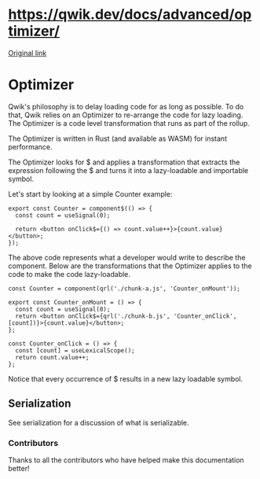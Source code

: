 # https://qwik.dev/docs/advanced/optimizer/

[Original link](https://qwik.dev/docs/advanced/optimizer/)

# Optimizer

Qwik's philosophy is to delay loading code for as long as possible. To do that, Qwik relies on an Optimizer to re-arrange the code for lazy loading. The Optimizer is a code level transformation that runs as part of the rollup.

The Optimizer is written in Rust (and available as WASM) for instant performance.

The Optimizer looks for $ and applies a transformation that extracts the expression following the $ and turns it into a lazy-loadable and importable symbol.

Let's start by looking at a simple Counter example:

```
export const Counter = component$(() => {
  const count = useSignal(0);
 
  return <button onClick$={() => count.value++}>{count.value}</button>;
});
```

The above code represents what a developer would write to describe the component. Below are the transformations that the Optimizer applies to the code to make the code lazy-loadable.

```
const Counter = component(qrl('./chunk-a.js', 'Counter_onMount'));
```

```
export const Counter_onMount = () => {
  const count = useSignal(0);
  return <button onClick$={qrl('./chunk-b.js', 'Counter_onClick', [count])}>{count.value}</button>;
};
```

```
const Counter_onClick = () => {
  const [count] = useLexicalScope();
  return count.value++;
};
```

Notice that every occurrence of $ results in a new lazy loadable symbol.

## Serialization

See serialization for a discussion of what is serializable.

### Contributors

Thanks to all the contributors who have helped make this documentation better!
